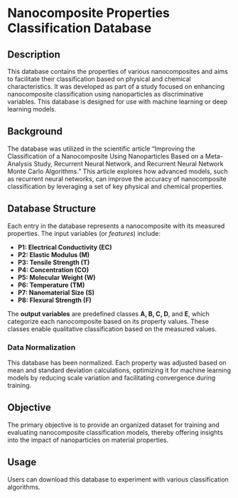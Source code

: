 # Nanocomposite Properties Classification Database

## Description
This database contains the properties of various nanocomposites and aims to facilitate their classification based on physical and chemical characteristics. 
It was developed as part of a study focused on enhancing nanocomposite classification using nanoparticles as discriminative variables. This database is designed for use with machine learning or deep learning models.

## Background
The database was utilized in the scientific article “Improving the Classification of a Nanocomposite Using Nanoparticles Based on a Meta-Analysis Study, Recurrent Neural Network, and Recurrent Neural Network Monte Carlo Algorithms.” 
This article explores how advanced models, such as recurrent neural networks, can improve the accuracy of nanocomposite classification by leveraging a set of key physical and chemical properties.

## Database Structure
Each entry in the database represents a nanocomposite with its measured properties. The input variables (or *features*) include:

- **P1: Electrical Conductivity (EC)** 
- **P2: Elastic Modulus (M)** 
- **P3: Tensile Strength (T)** 
- **P4: Concentration (CO)** 
- **P5: Molecular Weight (W)** 
- **P6: Temperature (TM)**
- **P7: Nanomaterial Size (S)** 
- **P8: Flexural Strength (F)**

The **output variables** are predefined classes **A, B, C, D**, and **E**, which categorize each nanocomposite based on its property values. 
These classes enable qualitative classification based on the measured values.

### Data Normalization
This database has been normalized. 
Each property was adjusted based on mean and standard deviation calculations, optimizing it for machine learning models by reducing scale variation and facilitating convergence during training.

## Objective
The primary objective is to provide an organized dataset for training and evaluating nanocomposite classification models, thereby offering insights into the impact of nanoparticles on material properties.

## Usage
Users can download this database to experiment with various classification algorithms.
